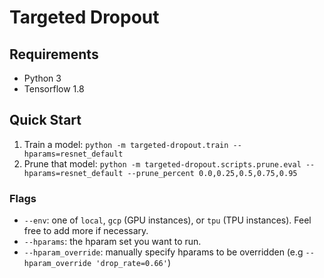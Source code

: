 # Targeted Dropout

## Requirements
- Python 3
- Tensorflow 1.8

## Quick Start
1. Train a model: `python -m targeted-dropout.train --hparams=resnet_default`
2. Prune that model: `python -m targeted-dropout.scripts.prune.eval --hparams=resnet_default --prune_percent 0.0,0.25,0.5,0.75,0.95`

### Flags
- `--env`: one of `local`, `gcp` (GPU instances), or `tpu` (TPU instances). Feel free to add more if necessary.
- `--hparams`: the hparam set you want to run.
- `--hparam_override`: manually specify hparams to be overridden (e.g `--hparam_override 'drop_rate=0.66'`)
